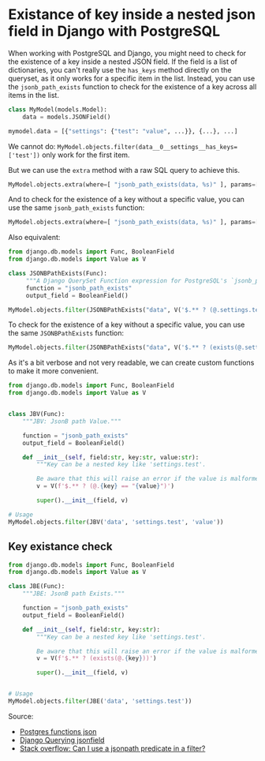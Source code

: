 # Existance of key inside a nested json field in Django with PostgreSQL

When working with PostgreSQL and Django, you might need to check for the existence of a key inside a nested JSON field.
If the field is a list of dictionaries, you can't really use the `has_keys` method directly on the queryset, as it only works for a specific item in the list.
Instead, you can use the `jsonb_path_exists` function to check for the existence of a key across all items in the list.

```python
class MyModel(models.Model):
    data = models.JSONField()

mymodel.data = [{"settings": {"test": "value", ...}}, {...}, ...]
```

We cannot do: `MyModel.objects.filter(data__0__settings__has_keys=['test'])` only work for the first item.


But we can use the `extra` method with a raw SQL query to achieve this.

```python
MyModel.objects.extra(where=[ "jsonb_path_exists(data, %s)" ], params=['$[*] ? (@.settings.test == "value")'])
```

And to check for the existence of a key without a specific value, you can use the same `jsonb_path_exists` function:

```python
MyModel.objects.extra(where=[ "jsonb_path_exists(data, %s)" ], params=["$[*] ? (exists(@.settings.test))"])
```


Also equivalent:

```python
from django.db.models import Func, BooleanField
from django.db.models import Value as V

class JSONBPathExists(Func):
     """A Django QuerySet Function expression for PostgreSQL's `jsonb_path_exists`."""
     function = "jsonb_path_exists"
     output_field = BooleanField()

MyModel.objects.filter(JSONBPathExists("data", V('$.** ? (@.settings.test == "test")')))
```

To check for the existence of a key without a specific value, you can use the same `JSONBPathExists` function:

```python
MyModel.objects.filter(JSONBPathExists("data", V('$.** ? (exists(@.settings.test))')))
```

As it's a bit verbose and not very readable, we can create custom functions to make it more convenient.

```python
from django.db.models import Func, BooleanField
from django.db.models import Value as V


class JBV(Func):
    """JBV: JsonB path Value."""

    function = "jsonb_path_exists"
    output_field = BooleanField()

    def __init__(self, field:str, key:str, value:str):
        """Key can be a nested key like 'settings.test'.

        Be aware that this will raise an error if the value is malformed and not valid for the SQL query."""
        v = V(f'$.** ? (@.{key} == "{value}")')

        super().__init__(field, v)

# Usage
MyModel.objects.filter(JBV('data', 'settings.test', 'value'))
```

## Key existance check
```python
from django.db.models import Func, BooleanField
from django.db.models import Value as V

class JBE(Func):
    """JBE: JsonB path Exists."""

    function = "jsonb_path_exists"
    output_field = BooleanField()

    def __init__(self, field:str, key:str):
        """Key can be a nested key like 'settings.test'.

        Be aware that this will raise an error if the value is malformed and not valid for the SQL query."""
        v = V(f'$.** ? (exists(@.{key}))')

        super().__init__(field, v)


# Usage
MyModel.objects.filter(JBE('data', 'settings.test'))
```


Source:
 - [Postgres functions json](https://www.postgresql.org/docs/current/functions-json.html)
 - [Django Querying jsonfield](https://docs.djangoproject.com/en/5.2/topics/db/queries/#querying-jsonfield)
 - [Stack overflow: Can I use a jsonpath predicate in a filter?](https://stackoverflow.com/questions/76257375/can-i-use-a-jsonpath-predicate-in-a-filter)
